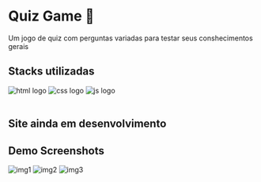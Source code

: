 # Quiz Game 📖

Um jogo de quiz com perguntas variadas para testar seus conshecimentos gerais 
## Stacks utilizadas


<div>
  
  <img alt="html logo" src="https://img.shields.io/badge/HTML5-E34F26?style=for-the-badge&logo=html5&logoColor=white" />
  <img alt="css logo" src="https://img.shields.io/badge/CSS3-1572B6?style=for-the-badge&logo=css3&logoColor=white" />
  <img alt="js logo" src="https://img.shields.io/badge/JavaScript-F7DF1E?style=for-the-badge&logo=javascript&logoColor=black" />
 
</div> <br>

 ## Site ainda em desenvolvimento 
 

 ## Demo Screenshots



![img1]()
![img2]()
![img3]()
 
